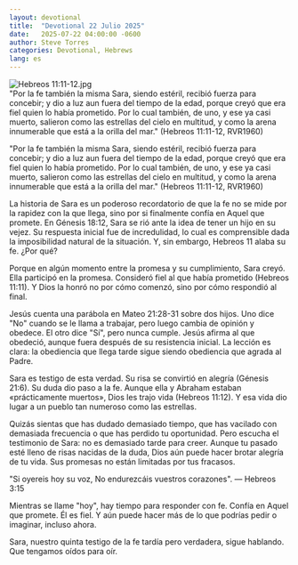 ```yaml
---
layout: devotional
title:  "Devotional 22 Julio 2025"
date:   2025-07-22 04:00:00 -0600
author: Steve Torres
categories: Devotional, Hebrews
lang: es
---
```

<img src="https://sitemedia.esteeb.com/file/esteebcomsitemedia/devotional_images/Hebrews/ES-Heb-11_11-12.jpg?raw=true" alt="Hebreos 11:11-12.jpg" style="max-width: 100%; height: auto;">

<div class="scripture">
  "Por la fe también la misma Sara, siendo estéril, recibió fuerza para concebir; y dio a luz aun fuera del tiempo de la edad, porque creyó que era fiel quien lo había prometido. Por lo cual también, de uno, y ese ya casi muerto, salieron como las estrellas del cielo en multitud, y como la arena innumerable que está a la orilla del mar." (Hebreos 11:11-12, RVR1960)
</div>

"Por la fe también la misma Sara, siendo estéril, recibió fuerza para concebir; y dio a luz aun fuera del tiempo de la edad, porque creyó que era fiel quien lo había prometido. Por lo cual también, de uno, y ese ya casi muerto, salieron como las estrellas del cielo en multitud, y como la arena innumerable que está a la orilla del mar." (Hebreos 11:11-12, RVR1960)

La historia de Sara es un poderoso recordatorio de que la fe no se mide por la rapidez con la que llega, sino por si finalmente confía en Aquel que promete. En Génesis 18:12, Sara se rió ante la idea de tener un hijo en su vejez. Su respuesta inicial fue de incredulidad, lo cual es comprensible dada la imposibilidad natural de la situación. Y, sin embargo, Hebreos 11 alaba su fe. ¿Por qué?

Porque en algún momento entre la promesa y su cumplimiento, Sara creyó. Ella participó en la promesa. Consideró fiel al que había prometido (Hebreos 11:11). Y Dios la honró no por cómo comenzó, sino por cómo respondió al final.

Jesús cuenta una parábola en Mateo 21:28-31 sobre dos hijos. Uno dice "No" cuando se le llama a trabajar, pero luego cambia de opinión y obedece. El otro dice "Sí", pero nunca cumple. Jesús afirma al que obedeció, aunque fuera después de su resistencia inicial. La lección es clara: la obediencia que llega tarde sigue siendo obediencia que agrada al Padre.

Sara es testigo de esta verdad. Su risa se convirtió en alegría (Génesis 21:6). Su duda dio paso a la fe. Aunque ella y Abraham estaban «prácticamente muertos», Dios les trajo vida (Hebreos 11:12). Y esa vida dio lugar a un pueblo tan numeroso como las estrellas.

Quizás sientas que has dudado demasiado tiempo, que has vacilado con demasiada frecuencia o que has perdido tu oportunidad. Pero escucha el testimonio de Sara: no es demasiado tarde para creer. Aunque tu pasado esté lleno de risas nacidas de la duda, Dios aún puede hacer brotar alegría de tu vida. Sus promesas no están limitadas por tus fracasos.

"Si oyereis hoy su voz, No endurezcáis vuestros corazones". — Hebreos 3:15

Mientras se llame "hoy", hay tiempo para responder con fe. Confía en Aquel que promete. Él es fiel. Y aún puede hacer más de lo que podrías pedir o imaginar, incluso ahora.

Sara, nuestro quinta testigo de la fe tardía pero verdadera, sigue hablando. Que tengamos oídos para oír.
